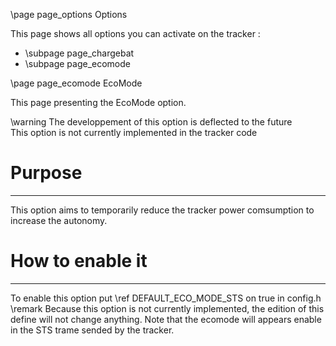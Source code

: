 \page page_options Options

This page shows all options you can activate on the tracker :
 - \subpage page_chargebat
 - \subpage page_ecomode


\page page_ecomode EcoMode

This page presenting the EcoMode option.

\warning The developpement of this option is deflected to the future<br>
This option is not currently implemented in the tracker code

# Purpose
***
This option aims to temporarily reduce the tracker power comsumption to increase the autonomy.

# How to enable it
***
To enable this option put \ref DEFAULT_ECO_MODE_STS on true in config.h
\remark Because this option is not currently implemented, the edition of this define will not change anything.
Note that the ecomode will appears enable in the STS trame sended by the tracker.

